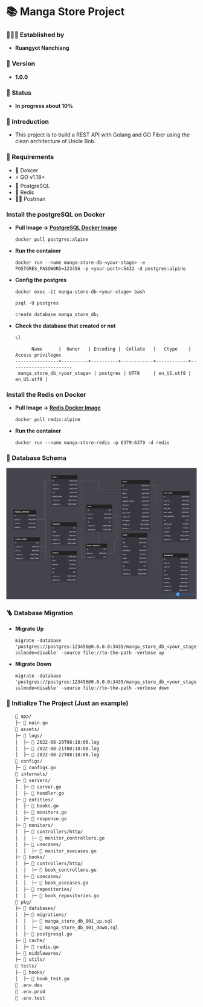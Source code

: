 <h1>📚 Manga Store Project</h1>
<h3>🧑🏼‍💻 Established by</h3>
<ul>
    <li><strong>Ruangyot Nanchiang</strong></li>
</ul>

<h3>🚀 Version</h3>
<ul>
    <li><strong>1.0.0</strong></li>
</ul>

<h3>🌱 Status</h3>
<ul>
    <li><strong>In progress about 10%</strong></li>
</ul>

<h3>📃 Introduction</h3>
<ul>
    <li>This project is to build a REST API with Golang and GO Fiber using the clean architecture of Uncle Bob.</li>
</ul>

<h3>📝 Requirements</h3>
<ul>
    <li>🐳 Dokcer</li>
    <li>⚡ GO v1.18+</li>
    <li>🐘 PostgreSQL</li>
    <li>📕 Redis</li>
    <li>🧑‍🚀 Postman</li>
</ul>

<h3>Install the postgreSQL on Docker</h3>
<ul>
<li>

<strong>Pull Image -> <a href="https://hub.docker.com/_/postgres" target="_blank">PostgreSQL Docker Image</a></strong>

```
docker pull postgres:alpine
```
</li>

<li>

<strong>Run the container</strong>

```
docker run --name manga-store-db-<your-stage> -e POSTGRES_PASSWORD=123456 -p <your-port>:5432 -d postgres:alpine
```
</li>
<li>

<strong>Config the postgres</strong>

```
docker exec -it manga-store-db-<your-stage> bash
```
```
psql -U postgres
```
```
create database manga_store_db;
```
</li>
<li>

<strong>Check the database that created or not</strong>

```
\l
```
```
      Name      |  Owner   | Encoding |  Collate   |   Ctype    |   Access privileges
----------------+----------+----------+------------+------------+-----------------------
 manga_store_db_<your_stage> | postgres | UTF8     | en_US.utf8 | en_US.utf8 |
```
</li>
</ul>

<h3>Install the Redis on Docker</h3>
<ul>
<li>

<strong>Pull Image -> <a href="https://hub.docker.com/_/redis" target="_blank">Redis Docker Image</a></strong>

```
docker pull redis:alpine
```
</li>

<li>

<strong>Run the container</strong>

```
docker run --name manga-store-redis -p 6379:6379 -d redis
```
</li>
</ul>

<h3>💾 Database Schema</h3>
<img src="./assets/screenshots/schema_v5.png">

<h3>🪜 Database Migration</h3>
<ul>
<li>

<strong>Migrate Up</strong>

```
migrate -database 'postgres://postgres:123456@0.0.0.0:3435/manga_store_db_<your_stage>?sslmode=disable' -source file://to-the-path -verbose up
```
</li>

<li>

<strong>Migrate Down</strong>

```
migrate -database 'postgres://postgres:123456@0.0.0.0:3435/manga_store_db_<your_stage>?sslmode=disable' -source file://to-the-path -verbose down
```
</li>
</ul>

<h3>🔩 Initialize The Project (Just an example)</h3>
<ul>

```zsh
📂 app/
├─ 📄 main.go
📂 assets/
├─ 📂 logs/
│  ├─ 📄 2022-08-20T08:18:00.log
│  ├─ 📄 2022-08-21T08:18:00.log
│  ├─ 📄 2022-08-22T08:18:00.log
📂 configs/
├─ 📄 configs.go
📂 internals/
├─ 📂 servers/
│  ├─ 📄 server.go
│  ├─ 📄 handler.go
├─ 📂 entities/
│  ├─ 📄 books.go
│  ├─ 📄 monitors.go
│  ├─ 📄 response.go
├─ 📂 monitors/
│  ├─ 📂 controllers/http/
│  │  ├─ 📄 monitor_controllers.go
│  ├─ 📂 usecases/
│  │  ├─ 📄 monitor_usecases.go
├─ 📂 books/
│  ├─ 📂 controllers/http/
│  │  ├─ 📄 book_controllers.go
│  ├─ 📂 usecases/
│  │  ├─ 📄 book_usecases.go
│  ├─ 📂 repositories/
│  │  ├─ 📄 book_repositories.go
📂 pkg/
├─ 📂 databases/
│  ├─ 📂 migrations/
│  │  ├─ 📄 manga_store_db_001_up.sql
│  │  ├─ 📄 manga_store_db_001_down.sql
│  ├─ 📄 postgresql.go
├─ 📂 cache/
│  ├─ 📄 redis.go
├─ 📂 middlewares/
├─ 📂 utils/
📂 tests/
├─ 📂 books/
│  ├─ 📄 book_test.go
📄 .env.dev
📄 .env.prod
📄 .env.test
```
</ul>